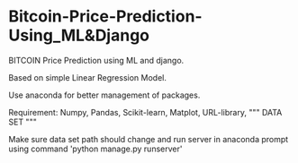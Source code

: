 # Bitcoin-Price-Prediction-Using_ML&Django
BITCOIN Price Prediction using ML and django.

Based on simple Linear Regression Model.  

Use anaconda for better management of packages.

Requirement:
Numpy,
Pandas,
Scikit-learn,
Matplot,
URL-library,
"""
DATA SET
"""

Make sure data set path should change and run server in anaconda prompt using command   'python manage.py runserver' 
